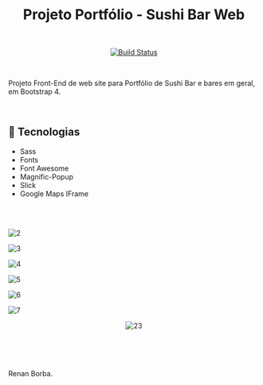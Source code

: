 <div align="center">

# Projeto Portfólio - Sushi Bar Web

</div>

<br>

<div align="center">

[![Build Status](https://img.shields.io/github/stars/RenanBorba/web-portfolio.svg)](https://github.com/RenanBorba/web-portfolio)

</div>

<br>

Projeto Front-End de web site para Portfólio de Sushi Bar e bares em geral, em Bootstrap 4.

<br>

## :rocket: Tecnologias
<ul>
  <li>Sass</li>
  <li>Fonts</li>
  <li>Font Awesome</li>
  <li>Magnific-Popup</li>
  <li>Slick</li>
  <li>Google Maps IFrame</li>
</ul>

<br><br>

![2](https://user-images.githubusercontent.com/48495838/64561695-ba085300-d321-11e9-9923-3bac8d4896ec.jpg)

![3](https://user-images.githubusercontent.com/48495838/64561696-ba085300-d321-11e9-9fce-2b27925469e4.jpg)

![4](https://user-images.githubusercontent.com/48495838/64561697-baa0e980-d321-11e9-9649-779c1d8ef58f.jpg)

![5](https://user-images.githubusercontent.com/48495838/64561698-baa0e980-d321-11e9-9a81-f00a706ba085.jpg)

![6](https://user-images.githubusercontent.com/48495838/64561699-baa0e980-d321-11e9-8a74-9b248e1d97b4.jpg)

![7](https://user-images.githubusercontent.com/48495838/64561700-bb398000-d321-11e9-9abe-e336a18077c3.jpg)


<div align="center">

![23](https://user-images.githubusercontent.com/48495838/54636536-6d744700-4a65-11e9-9062-2127a70fca11.gif)

</div>

<br><br>
<br>

Renan Borba.
